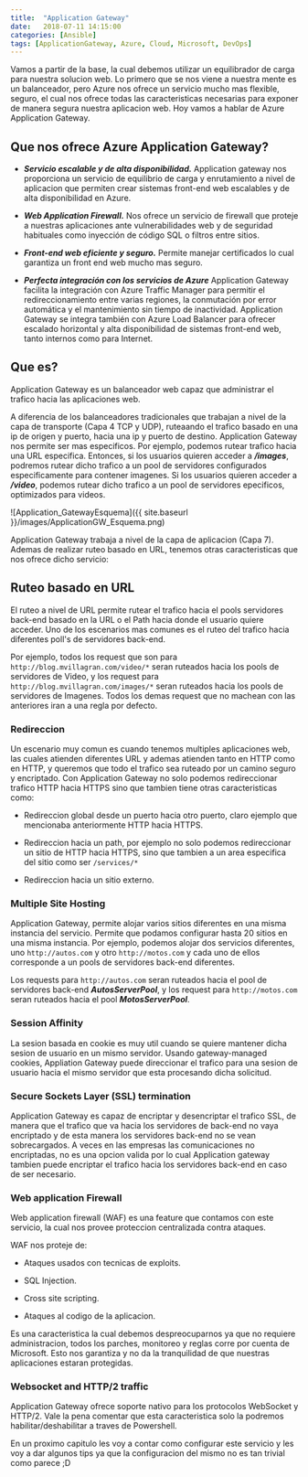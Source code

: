 ```yaml
---
title:  "Application Gateway"
date:   2018-07-11 14:15:00
categories: [Ansible]
tags: [ApplicationGateway, Azure, Cloud, Microsoft, DevOps]
---
```

Vamos a partir de la base, la cual debemos utilizar un equilibrador de carga para nuestra solucion web. Lo primero que se nos viene a nuestra mente es un balanceador, pero Azure nos ofrece un servicio mucho mas flexible, seguro, el cual nos ofrece todas las caracteristicas necesarias para exponer de manera segura nuestra aplicacion web.
Hoy vamos a hablar de Azure Application Gateway.


## Que nos ofrece Azure Application Gateway? ##

-  ***Servicio escalable y de alta disponibilidad.***
Application gateway nos proporciona un servicio de equilibrio de carga y enrutamiento a nivel de aplicacion que permiten crear sistemas front-end web escalables y de alta disponibilidad en Azure.

- ***Web Application Firewall.***
Nos ofrece un servicio de firewall que proteje a nuestras aplicaciones ante vulnerabilidades web y de seguridad habituales como inyección de código SQL o filtros entre sitios.

- ***Front-end web eficiente y seguro.***
Permite manejar certificados lo cual garantiza un front end web mucho mas seguro.

- ***Perfecta integración con los servicios de Azure***
Application Gateway facilita la integración con Azure Traffic Manager para permitir el redireccionamiento entre varias regiones, la conmutación por error automática y el mantenimiento sin tiempo de inactividad. Application Gateway se integra también con Azure Load Balancer para ofrecer escalado horizontal y alta disponibilidad de sistemas front-end web, tanto internos como para Internet.

## Que es? ##

Application Gateway es un balanceador web capaz que administrar el trafico hacia las aplicaciones web.

A diferencia de los balanceadores tradicionales que trabajan a nivel de la capa de transporte (Capa 4 TCP y UDP),  ruteaando el trafico basado en una ip de origen y puerto, hacia una ip y puerto de destino. 
Application Gateway nos permite ser mas especificos. Por ejemplo, podemos rutear trafico hacia una URL especifica. Entonces, si los usuarios quieren acceder a ***/images***, podremos rutear dicho trafico a un pool de servidores configurados especificamente para contener imagenes. Si los usuarios quieren acceder a ***/video***, podemos rutear dicho trafico a un pool de servidores epecificos, optimizados para videos.

![Application_GatewayEsquema]({{ site.baseurl }}/images/ApplicationGW_Esquema.png)

Application Gateway trabaja a nivel de la capa de aplicacion (Capa 7). Ademas de realizar ruteo basado en URL, tenemos otras caracteristicas que nos ofrece dicho servicio:

## Ruteo basado en URL ##

El ruteo a nivel de URL permite rutear el trafico hacia el pools servidores back-end basado en la URL o el Path hacia donde el usuario quiere acceder.
Uno de los escenarios mas comunes es el ruteo del trafico hacia diferentes poll's de servidores back-end.

Por ejemplo, todos los request que son para ```http://blog.mvillagran.com/video/*``` seran ruteados hacia los pools de servidores de Video, y los request para ```http://blog.mvillagran.com/images/*``` seran ruteados hacia los pools de servidores de Imagenes. Todos los demas request que no machean con las anteriores iran a una regla por defecto.


### Redireccion ###

Un escenario muy comun es cuando tenemos multiples aplicaciones web, las cuales atienden diferentes URL y ademas atienden tanto en HTTP como en HTTP, y queremos que todo el trafico sea ruteado por un camino seguro y encriptado.
Con Application Gateway no solo podemos redireccionar trafico HTTP hacia HTTPS sino que tambien tiene otras caracteristicas como:

- Redireccion global desde un puerto hacia otro puerto, claro ejemplo que mencionaba anteriormente HTTP hacia HTTPS.

- Redireccion hacia un path, por ejemplo no solo podemos redireccionar un sitio de HTTP hacia HTTPS, sino que tambien a un area especifica del sitio como ser ```/services/*```

- Redireccion hacia un sitio externo.

### Multiple Site Hosting ###

Application Gateway, permite alojar varios sitios diferentes en una misma instancia del servicio. Permite que podamos configurar hasta 20 sitios en una misma instancia. Por ejemplo, podemos alojar dos servicios diferentes, uno ```http://autos.com``` y otro ```http://motos.com``` y cada uno de ellos corresponde a un pools de servidores back-end diferentes.

Los requests para ```http://autos.com``` seran ruteados hacia el pool de servidores back-end ***AutosServerPool***, y los request para ```http://motos.com``` seran ruteados hacia el pool ***MotosServerPool***.

### Session Affinity ###

La sesion basada en cookie es muy util cuando se quiere mantener dicha sesion de usuario en un mismo servidor. Usando gateway-managed cookies, Appliation Gateway puede direccionar el trafico para una sesion de usuario hacia el mismo servidor que esta procesando dicha solicitud.

### Secure Sockets Layer (SSL) termination ###

Application Gateway es capaz de encriptar y desencriptar el trafico SSL, de manera que el trafico que va hacia los servidores de back-end no vaya encriptado y de esta manera los servidores back-end no se vean sobrecargados.
A veces en las empresas las comunicaciones no encriptadas, no es una opcion valida por lo cual Application gateway tambien puede encriptar el trafico hacia los servidores back-end en caso de ser necesario.

### Web application Firewall ###

Web application firewall (WAF) es una feature que contamos con este servicio, la cual nos provee proteccion centralizada contra ataques.

WAF nos proteje de:

- Ataques usados con tecnicas de exploits.

- SQL Injection.

- Cross site scripting.

- Ataques al codigo de la aplicacion.

Es una caracteristica la cual debemos despreocuparnos ya que no requiere administracion, todos los parches, monitoreo y reglas corre por cuenta de Microsoft. Esto nos garantiza y no da la tranquilidad de que nuestras aplicaciones estaran protegidas. 

### Websocket and HTTP/2 traffic ###

Application Gateway ofrece soporte nativo para los protocolos WebSocket y HTTP/2. Vale la pena comentar que esta caracteristica solo la podremos habilitar/deshabilitar a traves de Powershell.

En un proximo capitulo les voy a contar como configurar este servicio y les voy a dar algunos tips ya que la configuracion del mismo no es tan trivial como parece ;D
